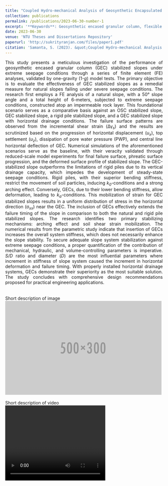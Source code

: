 ```yaml
---
title: "Coupled Hydro-mechanical Analysis of Geosynthetic Encapsulated Granular Columns (GEC) Stabilized Slope Subjected to Seepage Conditions"
collection: publications
permalink: /publications/2023-06-30-number-1
excerpt: '**Keywords**: Geosynthetic encased granular column, flexible structural system, extreme seepage conditions, rigid piles, failure mechanism, arching effect, drainage system'
date: 2023-06-30
venue: 'NTU Theses and Dissertations Repository'
paperurl: 'http://sukrityranjan.com/files/paper1.pdf'
citation: 'Samanta, S. (2023). &quot;Coupled Hydro-mechanical Analysis of Geosynthetic Encapsulated Granular Columns (GEC) Stabilized Slope Subjected to Seepage Conditions.&quot; <i>NTU Theses and Dissertations Repository</i>.'
---
```


<div style="text-align: justify;">
This study presents a meticulous investigation of the performance of geosynthetic encased granular column (GEC) stabilized slopes under extreme seepage conditions through a series of finite element (FE) analyses, validated by one-gravity (1-<em>g</em>) model tests. The primary objective is to evaluate the effectiveness of GEC stabilized slopes as a remedial measure for natural slopes failing under severe seepage conditions. The research first employs a FE analysis of a natural slope, with a 50° slope angle and a total height of 6-meters, subjected to extreme seepage conditions, constructed atop an impermeable rock layer. This foundational scenario serves as a comparative basis against an OSC stabilized slope, GEC stabilized slope, a rigid pile stabilized slope, and a GEC stabilized slope with horizontal drainage conditions. The failure surface patterns are observed from the incremental shear strain (Δ&gamma;<sub><i>s</i></sub>) and the results are scrutinized based on the progression of horizontal displacement (<em>u<sub><i>x</i></sub></em>), top settlement (<em>u<sub><i>z</i></sub></em>), dissipation of pore water pressure (PWP), and central line horizontal deflection of GEC. Numerical simulations of the aforementioned scenarios serve as the baseline, with their veracity validated through reduced-scale model experiments for final failure surface, phreatic surface progression, and the deformed surface profile of stabilized slope. The GEC-stabilized slope outperforms the limitations of rigid piles due to its vertical drainage capacity, which impedes the development of steady-state seepage conditions. Rigid piles, with their superior bending stiffness, restrict the movement of soil particles, inducing <em>k<sub><i>0</i></sub></em>-conditions and a strong arching effect. Conversely, GECs, due to their lower bending stiffness, allow deformation, leading to <em>k<sub><i>a</i></sub></em>-conditions. This mobilization of strain for GEC stabilized slopes results in a uniform distribution of stress in the horizontal direction (σ<sub><i>xx</i></sub>) near the GEC. The inclusion of GECs effectively extends the failure timing of the slope in comparison to both the natural and rigid pile stabilized slopes. The research identifies two primary stabilizing mechanisms: arching effect and soil shear strain mobilization. The numerical results from the parametric study indicate that insertion of GECs increases the overall system stiffness, which does not necessarily enhance the slope stability. To secure adequate slope system stabilization against extreme seepage conditions, a proper quantification of the contribution of mechanical, hydraulic, and volume-controlling parameters is imperative. <em>S/D</em> ratio and diameter (<em>D</em>) are the most influential parameters where increment in stiffness of slope system caused the increment in horizontal deformation and failure timing. With properly installed horizontal drainage systems, GECs demonstrate their superiority as the most suitable solution. The study concludes with comprehensive design recommendations proposed for practical engineering applications.
</div>
<br/><br/>
Short description of image<br/><img src='/images/500x300.png'>

Short description of video<br/><video width="320" height="240" controls><source src="/videos/video1.mp4" type="video/mp4">
  
